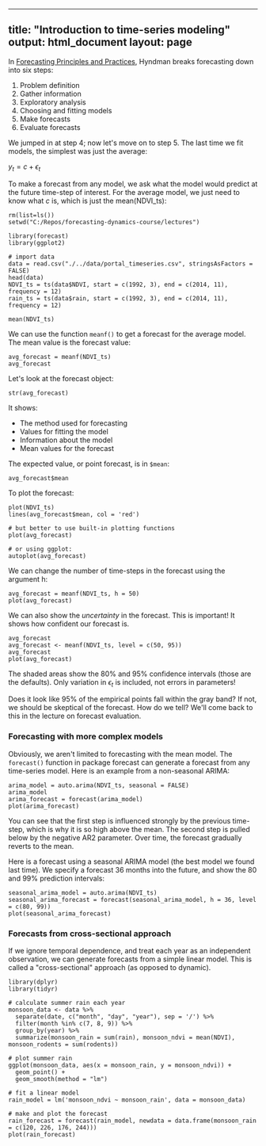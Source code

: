 
---
title: "Introduction to time-series modeling"
output: html_document
layout: page
---

In [Forecasting Principles and Practices](https://otexts.com/fpp2/), 
Hyndman breaks forecasting down into six steps:

1. Problem definition
2. Gather information
3. Exploratory analysis
4. Choosing and fitting models
5. Make forecasts
6. Evaluate forecasts

We jumped in at step 4; now let's move on to step 5.
The last time we fit models, the simplest was just the average:

$y_t = c + \epsilon_t$ 

To make a forecast from any model, we ask what the model would 
predict at the future time-step of interest. For the average model,
we just need to know what $c$ is, which is just the mean(NDVI_ts):

```
rm(list=ls())
setwd("C:/Repos/forecasting-dynamics-course/lectures")

library(forecast)
library(ggplot2)

# import data
data = read.csv("./../data/portal_timeseries.csv", stringsAsFactors = FALSE)
head(data)
NDVI_ts = ts(data$NDVI, start = c(1992, 3), end = c(2014, 11), frequency = 12)
rain_ts = ts(data$rain, start = c(1992, 3), end = c(2014, 11), frequency = 12)

mean(NDVI_ts)

```

We can use the function `meanf()` to get a forecast for the average model. 
The mean value is the forecast value:

```
avg_forecast = meanf(NDVI_ts)
avg_forecast
```

Let's look at the forecast object:
```
str(avg_forecast)
```

It shows:

* The method used for forecasting
* Values for fitting the model
* Information about the model
* Mean values for the forecast

The expected value, or point forecast, is in `$mean`:

```
avg_forecast$mean
```

To plot the forecast:

```
plot(NDVI_ts)
lines(avg_forecast$mean, col = 'red')

# but better to use built-in plotting functions
plot(avg_forecast)

# or using ggplot:
autoplot(avg_forecast)
```

We can change the number of time-steps in the forecast using the 
argument h:
```
avg_forecast = meanf(NDVI_ts, h = 50)
plot(avg_forecast)
```

We can also show the *uncertainty* in the forecast. This is important!
It shows how confident our forecast is.

```
avg_forecast
avg_forecast <- meanf(NDVI_ts, level = c(50, 95))
avg_forecast
plot(avg_forecast)
```

The shaded areas show the 80% and 95% confidence intervals (those 
are the defaults). Only variation in $\epsilon_t$ is included, not errors in parameters!

Does it look like 95% of the empirical points fall within the gray band?
If not, we should be skeptical of the forecast.
How do we tell? We'll come back to this in the lecture on forecast evaluation.

### Forecasting with more complex models

Obviously, we aren't limited to forecasting with the mean model. The
`forecast()` function in package forecast can generate a forecast
from any time-series model. Here is an example from a non-seasonal ARIMA:

```
arima_model = auto.arima(NDVI_ts, seasonal = FALSE)
arima_model
arima_forecast = forecast(arima_model)
plot(arima_forecast)
```

You can see that the first step is influenced strongly by the previous 
time-step, which is why it is so high above the mean. The second step 
is pulled below by the negative AR2 parameter. Over time, the forecast
gradually reverts to the mean.

Here is a forecast using a seasonal ARIMA model (the best model we found last time).
We specify a forecast 36 months into the future, and show the 80 and 99% 
prediction intervals:

```
seasonal_arima_model = auto.arima(NDVI_ts)
seasonal_arima_forecast = forecast(seasonal_arima_model, h = 36, level = c(80, 99))
plot(seasonal_arima_forecast)
```

### Forecasts from cross-sectional approach 

If we ignore temporal dependence, and treat each year as an independent observation,
we can generate forecasts from a simple linear model. This is called a 
"cross-sectional" approach (as opposed to dynamic).

```
library(dplyr)
library(tidyr)

# calculate summer rain each year
monsoon_data <- data %>%
  separate(date, c("month", "day", "year"), sep = '/') %>%
  filter(month %in% c(7, 8, 9)) %>%
  group_by(year) %>%
  summarize(monsoon_rain = sum(rain), monsoon_ndvi = mean(NDVI), monsoon_rodents = sum(rodents))

# plot summer rain
ggplot(monsoon_data, aes(x = monsoon_rain, y = monsoon_ndvi)) +
  geom_point() +
  geom_smooth(method = "lm")

# fit a linear model
rain_model = lm('monsoon_ndvi ~ monsoon_rain', data = monsoon_data)

# make and plot the forecast
rain_forecast = forecast(rain_model, newdata = data.frame(monsoon_rain = c(120, 226, 176, 244)))
plot(rain_forecast)
```
